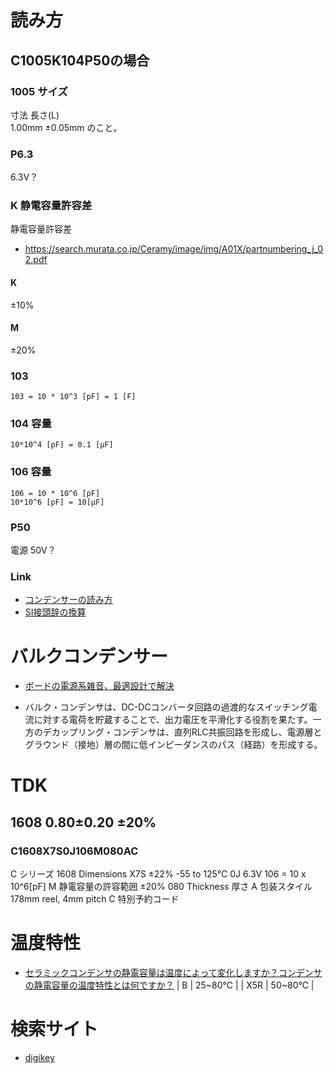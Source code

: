 # 読み方
## C1005K104P50の場合

### 1005 サイズ
寸法
長さ(L)	
1.00mm ±0.05mm
のこと。

### P6.3
6.3V？


### K 静電容量許容差
静電容量許容差
- https://search.murata.co.jp/Ceramy/image/img/A01X/partnumbering_j_02.pdf

#### K
±10%
#### M 
±20%

### 103
```
103 = 10 * 10^3 [pF] = 1 [F]
```

### 104 容量
```
10*10^4 [pF] = 0.1 [μF]
```
### 106 容量
```
106 = 10 * 10^6 [pF]
10*10^6 [pF] = 10[μF]
```



### P50
電源 50V？

### Link
- [コンデンサーの読み方](https://www.jarl.org/Japanese/7_Technical/lib1/konden.htm)
- [SI接頭辞の換算](https://keisan.casio.jp/exec/system/1555310765)

# バルクコンデンサー
- [ボードの電源系雑音、最適設計で解決](https://eetimes.itmedia.co.jp/ee/articles/0712/10/news119_3.html#:~:text=%E3%83%90%E3%83%AB%E3%82%AF%E3%83%BB%E3%82%B3%E3%83%B3%E3%83%87%E3%83%B3%E3%82%B5%E3%81%AF%E3%80%81DC%2D,%EF%BC%88%E7%B5%8C%E8%B7%AF%EF%BC%89%E3%82%92%E5%BD%A2%E6%88%90%E3%81%99%E3%82%8B%E3%80%82)

- バルク・コンデンサは、DC-DCコンバータ回路の過渡的なスイッチング電流に対する電荷を貯蔵することで、出力電圧を平滑化する役割を果たす。一方のデカップリング・コンデンサは、直列RLC共振回路を形成し、電源層とグラウンド（接地）層の間に低インピーダンスのパス（経路）を形成する。

# TDK
## 1608 0.80±0.20 ±20% 
### C1608X7S0J106M080AC
C シリーズ
1608 Dimensions
X7S ±22% -55 to 125℃
0J 6.3V
106 = 10 x 10^6[pF]
M  静電容量の許容範囲 ±20%
080 Thickness 厚さ
A 包装スタイル 178mm reel, 4mm pitch
C 特別予約コード


# 温度特性
- [セラミックコンデンサの静電容量は温度によって変化しますか？コンデンサの静電容量の温度特性とは何ですか？](https://www.yuden.co.jp/jp/product/support/faq/q009.html)
| B | 25~80℃ |
| X5R | 50~80℃ | 


# 検索サイト
- [digikey](https://www.digikey.jp/ja/products/filter/%E3%82%BB%E3%83%A9%E3%83%9F%E3%83%83%E3%82%AF%E3%82%B3%E3%83%B3%E3%83%87%E3%83%B3%E3%82%B5/60)
